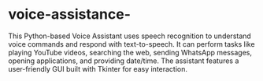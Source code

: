 # voice-assistance-
This Python-based Voice Assistant uses speech recognition to understand voice commands and respond with text-to-speech. It can perform tasks like playing YouTube videos, searching the web, sending WhatsApp messages, opening applications, and providing date/time. The assistant features a user-friendly GUI built with Tkinter for easy interaction.
